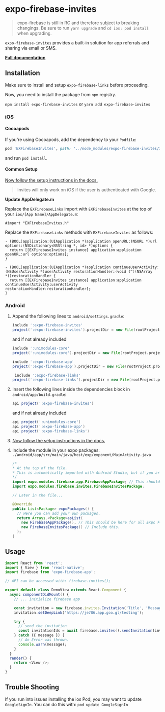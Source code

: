 # expo-firebase-invites

> expo-firebase is still in RC and therefore subject to breaking changings. Be sure to run `yarn upgrade` and `cd ios; pod install` when upgrading.

`expo-firebase-invites` provides a built-in solution for app referrals and sharing via email or SMS.

[**Full documentation**](https://rnfirebase.io/docs/master/invites/reference/invites)

## Installation

Make sure to install and setup `expo-firebase-links` before proceeding.

Now, you need to install the package from `npm` registry.

`npm install expo-firebase-invites` or `yarn add expo-firebase-invites`

### iOS

#### Cocoapods

If you're using Cocoapods, add the dependency to your `Podfile`:

```ruby
pod 'EXFirebaseInvites', path: '../node_modules/expo-firebase-invites/ios'
```

and run `pod install`.

#### Common Setup

[Now follow the setup instructions in the docs.](https://rnfirebase.io/docs/master/invites/ios#Update-%3Ccode%3EAppDelegate.m%3C/code%3E)

> Invites will only work on iOS if the user is authenticated with Google.

**Update AppDelegate.m**

Replace the `EXFirebaseLinks` import with `EXFirebaseInvites` at the top of your `ios/[App Name]/AppDelegate.m`:

```objc
#import "EXFirebaseInvites.h"
```

Replace the `EXFirebaseLinks` methods with `EXFirebaseInvites` as follows:

```obj
- (BOOL)application:(UIApplication *)application openURL:(NSURL *)url options:(NSDictionary<NSString *, id> *)options {
  return [[EXFirebaseInvites instance] application:application openURL:url options:options];
}

- (BOOL)application:(UIApplication *)application continueUserActivity:(NSUserActivity *)userActivity restorationHandler:(void (^)(NSArray *))restorationHandler {
  return [[EXFirebaseInvites instance] application:application continueUserActivity:userActivity restorationHandler:restorationHandler];
}
```

### Android

1.  Append the following lines to `android/settings.gradle`:

    ```gradle
    include ':expo-firebase-invites'
    project(':expo-firebase-invites').projectDir = new File(rootProject.projectDir, '../node_modules/expo-firebase-invites/android')
    ```

    and if not already included

    ```gradle
    include ':unimodules-core'
    project(':unimodules-core').projectDir = new File(rootProject.projectDir, '../node_modules/@unimodules/core/android')

    include ':expo-firebase-app'
    project(':expo-firebase-app').projectDir = new File(rootProject.projectDir, '../node_modules/expo-firebase-app/android')

     include ':expo-firebase-links'
    project(':expo-firebase-links').projectDir = new File(rootProject.projectDir, '../node_modules/expo-firebase-links/android')
    ```

2.  Insert the following lines inside the dependencies block in `android/app/build.gradle`:
    ```gradle
    api project(':expo-firebase-invites')
    ```
    and if not already included
    ```gradle
    api project(':unimodules-core')
    api project(':expo-firebase-app')
    api project(':expo-firebase-links')
    ```
3.  [Now follow the setup instructions in the docs.](https://rnfirebase.io/docs/master/invites/android)
4.  Include the module in your expo packages: `./android/app/src/main/java/host/exp/exponent/MainActivity.java`

    ```java
    /*
    * At the top of the file.
    * This is automatically imported with Android Studio, but if you are in any other editor you will need to manually import the module.
    */
    import expo.modules.firebase.app.FirebaseAppPackage; // This should be here for all Expo Firebase features.
    import expo.modules.firebase.invites.FirebaseInvitesPackage;

    // Later in the file...

    @Override
    public List<Package> expoPackages() {
      // Here you can add your own packages.
      return Arrays.<Package>asList(
        new FirebaseAppPackage(), // This should be here for all Expo Firebase features.
        new FirebaseInvitesPackage() // Include this.
      );
    }
    ```

## Usage

```javascript
import React from 'react';
import { View } from 'react-native';
import firebase from 'expo-firebase-app';

// API can be accessed with: firebase.invites();

export default class DemoView extends React.Component {
  async componentDidMount() {
    // ... initialize firebase app

    const invitation = new firebase.invites.Invitation('Title', 'Message');
    invitation.setDeepLink('https://je786.app.goo.gl/testing');

    try {
      // send the invitation
      const invitationIds = await firebase.invites().sendInvitation(invitation);
    } catch ({ message }) {
      // An Error was thrown.
      console.warn(message);
    }
  }
  render() {
    return <View />;
  }
}
```

## Trouble Shooting

If you run into issues installing the ios Pod, you may want to update `GoogleSignIn`. You can do this with: `pod update GoogleSignIn`

